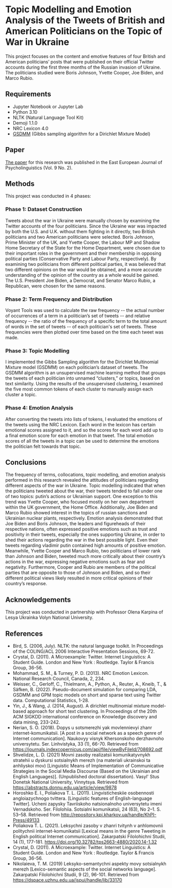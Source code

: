 # Topic Modelling and Emotion Analysis of the Tweets of British and American Politicians on the Topic of War in Ukraine
This project focuses on the content and emotive features of four British and American politicians’ posts that were published on their official Twitter accounts during the first three months of the Russian invasion of Ukraine. The politicians studied were Boris Johnson, Yvette Cooper, Joe Biden, and Marco Rubio.

## Requirements
- Jupyter Notebook or Jupyter Lab
- Python 3.10 
- NLTK (Natural Language Tool Kit)
- Demoji 1.1.0
- NRC Lexicon 4.0
- [GSDMM](https://github.com/rwalk/gsdmm) (Gibbs sampling algorithm for a Dirichlet Mixture Model)

## Paper
[The paper](https://eejpl.vnu.edu.ua/index.php/eejpl/article/view/658) for this research was published in the East European Journal of Psycholinguistics (Vol. 9 No. 2).

## Methods
This project was conducted in 4 phases:
### Phase 1: Dataset Construction
Tweets about the war in Ukraine were manually chosen by examining the Twitter accounts of the four politicians. Since the Ukraine war was impacted by both the U.S. and U.K. without them fighting in it directly, two British politicians and two American politicians were selected. Boris Johnson, Prime Minister of the UK, and Yvette Cooper, the Labour MP and Shadow Home Secretary of the State for the Home Department, were chosen due to their important roles in the government and their membership in opposing political parties (Conservative Party and Labour Party, respectively). By examining two politicians from different political parties, it was believed that two different opinions on the war would be obtained, and a more accurate understanding of the opinion of the country as a whole would be gained. The U.S. President Joe Biden, a Democrat, and Senator Marco Rubio, a Republican, were chosen for the same reasons.
### Phase 2: Term Frequency and Distribution
Voyant Tools was used to calculate the raw frequency -- the actual number of occurrences of a term in a politician’s set of tweets -- and relative frequency -- the ratio of the frequency of a specific term to the total amount of words in the set of tweets -- of each politician's set of tweets. These frequencies were then plotted over time based on the time each tweet was made. 
### Phase 3: Topic Modelling
I implemented the Gibbs Sampling algorithm for the Dirichlet Multinomial Mixture model (GSDMM) on each politician’s dataset of tweets. The GSDMM algorithm is an unsupervised machine learning method that groups the tweets of each politician into unnamed “clusters,” or topics, based on text similarity. Using the results of the unsupervised clustering, I examined the five most common tokens of each cluster to manually assign each cluster a topic. 
### Phase 4: Emotion Analysis
After converting the tweets into lists of tokens, I evaluated the emotions of the tweets using the NRC Lexicon. Each word in the lexicon has certain emotional scores assigned to it, and so the scores for each word add up to a final emotion score for each emotion in that tweet. The total emotion scores of all the tweets in a topic can be used to determine the emotions the politician felt towards that topic.

## Conclusions
The frequency of terms, collocations, topic modelling, and emotion analysis performed in this research revealed the attitudes of politicians regarding  different aspects of the war in Ukraine. Topic modelling indicated that when the politicians tweeted about the war, their tweets tended to fall under one of two topics: putin’s actions or Ukrainian support. One exception to this trend was Yvette Cooper, who focused mostly on her own department within the UK government, the Home Office. Additionally, Joe Biden and Marco Rubio showed interest in the topics of russian sanctions and Ukrainian nuclear plants, respectively. Emotion analysis demonstrated that Joe Biden and Boris Johnson, the leaders and figureheads of their respective nations, often expressed positive emotions such as trust and positivity in their tweets, especially the ones supporting Ukraine, in order to shed their actions regarding the war in the best possible light. Even their tweets regarding vladimir putin contained high amounts of positive emotion. Meanwhile, Yvette Cooper and Marco Rubio, two politicians of lower rank than Johnson and Biden, tweeted much more critically about their country’s actions in the war, expressing negative emotions such as fear and negativity. Furthermore, Cooper and Rubio are members of the political parties that are opposite to those of Johnson and Biden, and so their different political views likely resulted in more critical opinions of their country’s response. 

## Acknowledgements
This project was conducted in partnership with Professor Olena Karpina of Lesya Ukrainka Volyn National University.

## References
- Bird, S. (2006, July). NLTK: the natural language toolkit. In Proceedings of the COLING/ACL 2006 Interactive Presentation Sessions, 69-72.
- Crystal, D. (2011). A Microexample: Twitter. Internet Linguistics: A Student Guide. London and New York : Routledge. Taylor & Francis Group, 36-56.
- Mohammad, S. M., & Turney, P. D. (2013). NRC Emotion Lexicon. National Research Council, Canada, 2, 234.
- Weisser, C., Gerloff, C., Thielmann, A., Python, A., Reuter, A., Kneib, T., & Säfken, B. (2022). Pseudo-document simulation for comparing LDA, GSDMM and GPM topic models on short and sparse text using Twitter data. Computational Statistics, 1-28.
- Yin, J., & Wang, J. (2014, August). A dirichlet multinomial mixture model-based approach for short text clustering. In Proceedings of the 20th ACM SIGKDD international conference on Knowledge discovery and data mining, 233-242.
- Nerian, S. O. (2018). Dopys u sotsmerezhi yak movlennievyi zhanr internet-komunikatsii. [A post in a social network as a speech genre of Internet communication]. Naukovyy visnyk Khersonskoho derzhavnoho universytetu. Ser. Linhvistyka, 33 (1), 66-70. Retrieved from https://journals.indexcopernicus.com/api/file/viewByFileId/708692.pdf
- Shvelidze, L. D. (2021) Movni zasoby realizatsii komunikatyvnykh stratehii u dyskursi sotsialnykh merezh (na materiali ukrainskoi ta anhliyskoi mov) [Linguistic Means of Implementation of Communicative Strategies in the Social Media Discourse (Based on the Ukrainian and English Languages)]. (Unpublished doctoral dissertation). Vasyl' Stus Donetsk National University, Vinnytsya. Retrieved from https://abstracts.donnu.edu.ua/article/view/9878
- Horoshko E. I., Poliakova T. L. (2011). Lingvisticheskiie osobennosti angloiazychnogo tvittera. [Linguistic features of English-language Twitter]. Ucheni zapysky Tavriiskoho natsionalnoho universytetu imeni Vernadskoho. Ser. Filolohiia. Sotsialni komunikatsii, 24 (63), No 2–1. S. 53–58. Retrieved from http://repository.kpi.kharkov.ua/handle/KhPI-Press/49133
- Poliakova T. L. (2021). Leksychni zasoby v zhanri tvitynh v anhlomovnii politychnii internet-komunikatsii [Lexical means in the genre Tweeting in English political Internet communication]. Zakarpatski Filolohichni Studii, 14 (1), 177-181. https://doi.org/10.32782/tps2663-4880/2020.14-1.32
- Crystal, D. (2011). A Microexample: Twitter. Internet Linguistics: A Student Guide. London and New York : Routledge. Taylor & Francis Group, 36-56.
- Nikolaieva, T. M. (2019) Leksyko-semantychni aspekty movy sotsialnykh merezh [Lexico-semantic aspects of the social networks language]. Zakarpatski Filolohichni Studii, 9 (2), 96-101. Retrieved from https://dspace.uzhnu.edu.ua/jspui/handle/lib/33170
